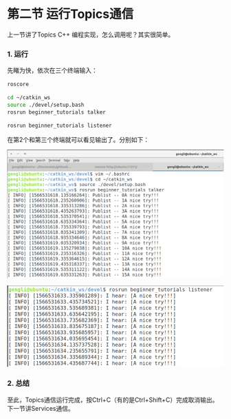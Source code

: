 # 第二节 运行Topics通信

上一节讲了Topics C++ 编程实现，怎么调用呢？其实很简单。

### 1. 运行

先睹为快，依次在三个终端输入：

```bash
roscore
```

```bash
cd ~/catkin_ws
source ./devel/setup.bash
rosrun beginner_tutorials talker
```

```bash
rosrun beginner_tutorials listener
```

在第2个和第三个终端就可以看见输出了。分别如下：

![](../images/ros_pub_cpp.png)



![](../images/ros_sub_cpp.png)

### 2. 总结

至此，Topics通信运行完成，按Ctrl+C（有的是Ctrl+Shift+C）完成取消输出。下一节讲Services通信。